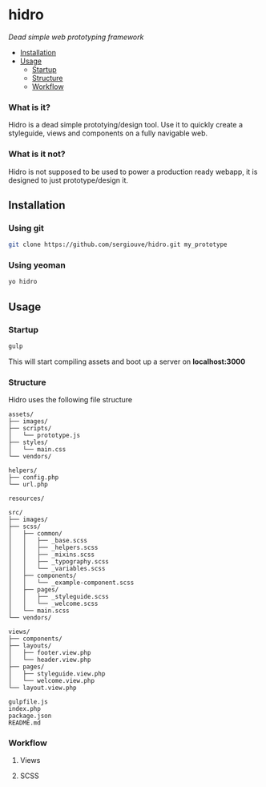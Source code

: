 # hidro

*Dead simple web prototyping framework*

- [Installation](#installation)
- [Usage](#usage)
  + [Startup](#startup)
  + [Structure](#structure)
  + [Workflow](#workflow)

### What is it?
Hidro is a dead simple prototying/design tool. Use it to quickly create a styleguide, views and components on a fully navigable web.

### What is it not?
Hidro is not supposed to be used to power a production ready webapp, it is designed to just prototype/design it.

<a name="installation"></a>
## Installation

### Using git
```bash
git clone https://github.com/sergiouve/hidro.git my_prototype
```

### Using yeoman
```bash
yo hidro
```

<a name="usage"></a>
## Usage

<a name="startup"></a>
### Startup

```bash
gulp
```

This will start compiling assets and boot up a server on **localhost:3000**

<a name="structure"></a>
### Structure

Hidro uses the following file structure
```
assets/
├── images/
├── scripts/
│   └── prototype.js
├── styles/
│   └── main.css
└── vendors/

helpers/
├── config.php
└── url.php

resources/

src/
├── images/
├── scss/
│   ├── common/
│   │   ├── _base.scss
│   │   ├── _helpers.scss
│   │   ├── _mixins.scss
│   │   ├── _typography.scss
│   │   └── _variables.scss
│   ├── components/
│   │   └── _example-component.scss
│   ├── pages/
│   │   ├── _styleguide.scss
│   │   └── _welcome.scss
│   └── main.scss
└── vendors/

views/
├── components/
├── layouts/
│   ├── footer.view.php
│   └── header.view.php
├── pages/
│   ├── styleguide.view.php
│   └── welcome.view.php
└── layout.view.php

gulpfile.js
index.php
package.json
README.md
```

<a name="workflow"></a>
### Workflow

1. Views

2. SCSS
